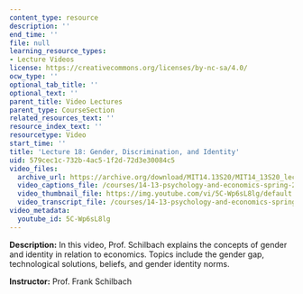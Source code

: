 ```yaml
---
content_type: resource
description: ''
end_time: ''
file: null
learning_resource_types:
- Lecture Videos
license: https://creativecommons.org/licenses/by-nc-sa/4.0/
ocw_type: ''
optional_tab_title: ''
optional_text: ''
parent_title: Video Lectures
parent_type: CourseSection
related_resources_text: ''
resource_index_text: ''
resourcetype: Video
start_time: ''
title: 'Lecture 18: Gender, Discrimination, and Identity'
uid: 579cec1c-732b-4ac5-1f2d-72d3e30084c5
video_files:
  archive_url: https://archive.org/download/MIT14.13S20/MIT14_13S20_lec18_300k.mp4
  video_captions_file: /courses/14-13-psychology-and-economics-spring-2020/2cf2186567865124b80049f9e26e2083_5C-Wp6sL8lg.vtt
  video_thumbnail_file: https://img.youtube.com/vi/5C-Wp6sL8lg/default.jpg
  video_transcript_file: /courses/14-13-psychology-and-economics-spring-2020/119fa108e3507719fedbf329f55490ad_5C-Wp6sL8lg.pdf
video_metadata:
  youtube_id: 5C-Wp6sL8lg
---
```


**Description:** In this video, Prof. Schilbach explains the concepts of gender and identity in relation to economics. Topics include the gender gap, technological solutions, beliefs, and gender identity norms.

**Instructor:** Prof. Frank Schilbach

